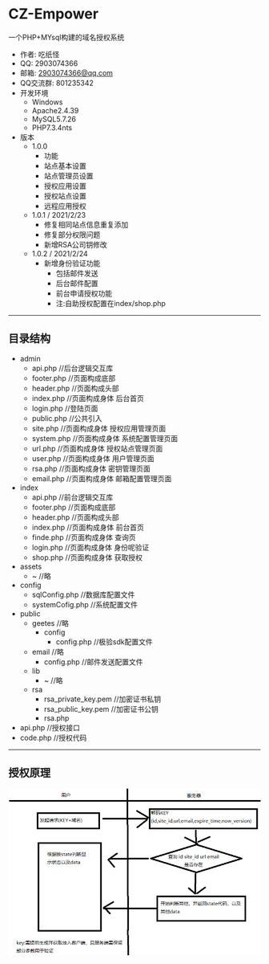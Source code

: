 # CZ-Empower
一个PHP+MYsql构建的域名授权系统
 * 作者: 吃纸怪
 * QQ: 2903074366
 * 邮箱: 2903074366@qq.com
 * QQ交流群: 801235342
 * 开发环境
    * Windows
    * Apache2.4.39
    * MySQL5.7.26
    * PHP7.3.4nts
 * 版本
    * 1.0.0
       * 功能
       * 站点基本设置
       * 站点管理员设置
       * 授权应用设置
       * 授权站点设置
       * 远程应用授权
    * 1.0.1 / 2021/2/23
       * 修复相同站点信息重复添加
       * 修复部分权限问题
       * 新增RSA公司钥修改
    * 1.0.2 / 2021/2/24
       * 新增身份验证功能
          * 包括邮件发送
          * 后台邮件配置
          * 前台申请授权功能
          * 注:自助授权配置在index/shop.php
---

## 目录结构
* admin
   * api.php //后台逻辑交互库
   * footer.php //页面构成底部
   * header.php //页面构成头部
   * index.php //页面构成身体 后台首页
   * login.php //登陆页面
   * public.php //公共引入
   * site.php //页面构成身体 授权应用管理页面
   * system.php //页面构成身体 系统配置管理页面
   * url.php //页面构成身体 授权站点管理页面
   * user.php //页面构成身体 用户管理页面
   * rsa.php //页面构成身体 密钥管理页面
   * email.php //页面构成身体 邮箱配置管理页面
* index
   * api.php //前台逻辑交互库
   * footer.php //页面构成底部
   * header.php //页面构成头部
   * index.php //页面构成身体 前台首页
   * finde.php //页面构成身体 查询页
   * login.php //页面构成身体 身份呢验证
   * shop.php //页面构成身体 获取授权
* assets
   * ~ //略
* config
   * sqlConfig.php //数据库配置文件
   * systemCofig.php //系统配置文件
* public
   * geetes //略
      * config
         * config.php //极验sdk配置文件
   * email //略
      * config.php //邮件发送配置文件
   * lib
      * ~ //略
   * rsa
      * rsa_private_key.pem //加密证书私钥
      * rsa_public_key.pem //加密证书公钥
      * rsa.php
* api.php //授权接口
* code.php //授权代码


---
## 授权原理
![1](https://github.com/zhiguai/CZ-Empower/blob/master/%E9%AA%8C%E8%AF%81%E6%B5%81%E7%A8%8B.png "图")
